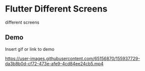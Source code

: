 
# Flutter Different Screens

different screens 


## Demo

Insert gif or link to demo

https://user-images.githubusercontent.com/65156870/155937729-da3b8b0d-cf72-473e-afe9-4cd84ee24cb5.mp4
